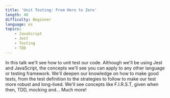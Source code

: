 ```yaml
---
title: 'Unit Testing: From Hero to Zero'
length: 40
difficulty: Beginner
language: es
topics:
    - JavaScript
    - Jest
    - Testing
    - TDD
---
```


In this talk we'll see how to unit test our code. Although we'll be using Jest and JavaScript, the concepts we'll see you can apply to any other language or testing framework. We'll deepen our knowledge on how to make good tests, from the test definition to the strategies to follow to make our test more robust and long-lived. We'll see concepts like F.I.R.S.T, given when then, TDD, mocking and... Much more!
